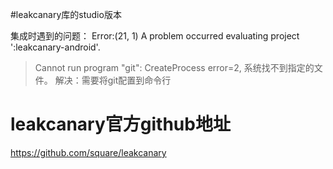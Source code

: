 
#leakcanary库的studio版本

集成时遇到的问题：
Error:(21, 1) A problem occurred evaluating project ':leakcanary-android'.
> Cannot run program "git": CreateProcess error=2, 系统找不到指定的文件。
解决：需要将git配置到命令行

# leakcanary官方github地址
https://github.com/square/leakcanary

